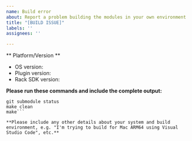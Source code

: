```yaml
---
name: Build error
about: Report a problem building the modules in your own environment
title: "[BUILD ISSUE]"
labels: ''
assignees: ''

---
```


** Platform/Version **
- OS version:
- Plugin version:
- Rack SDK version:

**Please run these commands and include the complete output:**
```git status
git submodule status
make clean
make```

**Please include any other details about your system and build environment, e.g. "I'm trying to build for Mac ARM64 using Visual Studio Code", etc.**
